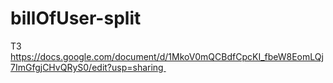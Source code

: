 # billOfUser-split
ТЗ
https://docs.google.com/document/d/1MkoV0mQCBdfCpcKI_fbeW8EomLQj7ImGfgjCHvQRyS0/edit?usp=sharing 
